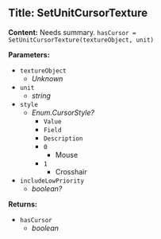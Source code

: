 ## Title: SetUnitCursorTexture

**Content:**
Needs summary.
`hasCursor = SetUnitCursorTexture(textureObject, unit)`

**Parameters:**
- `textureObject`
  - *Unknown*
- `unit`
  - *string*
- `style`
  - *Enum.CursorStyle?*
    - `Value`
    - `Field`
    - `Description`
    - `0`
      - Mouse
    - `1`
      - Crosshair
- `includeLowPriority`
  - *boolean?*

**Returns:**
- `hasCursor`
  - *boolean*